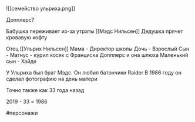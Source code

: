 ![[семейство ульриха.png]]

Допплерс?

Бабушка переживает из-за утраты [[Мэдс Нильсен]]
Дедушка прячет кровавую кофту

Отец [[Ульрих Нильсен]]
Мама - Директор школы
Дочь - 
Взрослый Сын - Магнус - курил косяк с Франциска Допплерс и она шлюха
Маленький сын - Хайде

У Ульриха был брат Мэдс.
Он любил батончики Raider
В 1986 году он сделал фотографию на день матери

Точно также как 33 года назад

2019 - 33 = 1986

#персонажи 